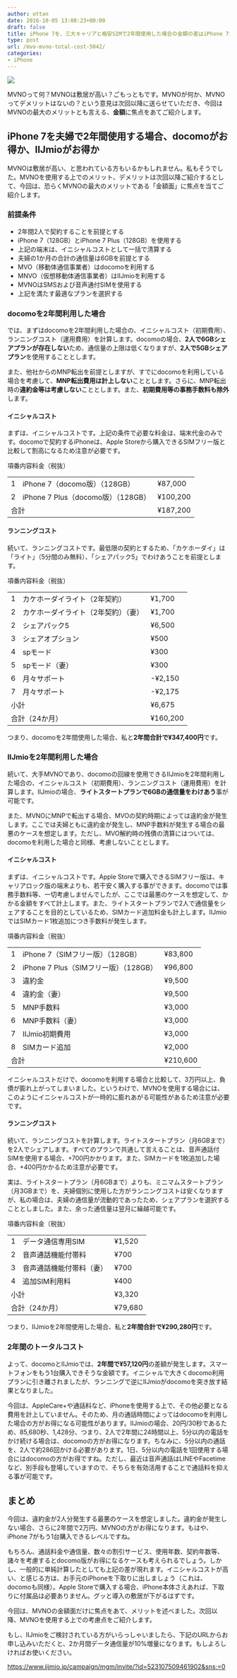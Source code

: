 ```yaml
---
author: ottan
date: 2016-10-05 13:08:23+00:00
draft: false
title: iPhone 7を、三大キャリアと格安SIMで2年間使用した場合の金額の差はiPhone 7がもう1台購入できる値段に
type: post
url: /mvo-mvno-total-cost-5042/
categories:
- iPhone
---
```


![](/images/2016/10/161005-57f4fb3c4f9da.jpg)






MVNOって何？MVNOは敷居が高い？ごもっともです。MVNOが何か、MVNOってデメリットはないの？という意見は次回以降に送らせていただき、今回はMVNOの最大のメリットとも言える、**金額**に焦点をあてご紹介します。





## iPhone 7を夫婦で2年間使用する場合、docomoがお得か、IIJmioがお得か





MVNOは敷居が高い、と思われている方もいるかもしれません。私もそうでした。MVNOを使用する上でのメリット、デメリットは次回以降ご紹介するとして、今回は、恐らくMVNOの最大のメリットである「金額面」に焦点を当てご紹介します。





### 前提条件






  * 2年間2人で契約することを前提とする
  * iPhone 7（128GB）とiPhone 7 Plus（128GB）を使用する
  * 上記の端末は、イニシャルコストとして一括で清算する
  * 夫婦の1か月の合計の通信量は6GBを前提とする
  * MVO（移動体通信事業者）はdocomoを利用する
  * MNVO（仮想移動体通信事業者）はIIJmioを利用する
  * MVNOはSMSおよび音声通付SIMを使用する
  * 上記を満たす最適なプランを選択する




### docomoを2年間利用した場合





では、まずはdocomoを2年間利用した場合の、イニシャルコスト（初期費用）、ランニングコスト（運用費用）を計算します。docomoの場合、**2人で6GBシェアプランが存在しない**ため、通信量の上限は低くなりますが、**2人で5GBシェアプラン**を使用することとします。





また、他社からのMNP転出を前提としますが、すでにdocomoを利用している場合を考慮して、**MNP転出費用は計上しない**こととします。さらに、MNP転出時の**違約金等は考慮しない**こととします。また、**初期費用等の事務手数料も除外**します。





#### イニシャルコスト





まずは、イニシャルコストです。上記の条件で必要な料金は、端末代金のみです。docomoで契約するiPhoneは、Apple Storeから購入できるSIMフリー版と比較して割高になるため注意が必要です。






<table >
<tr >項番内容料金（税抜）</tr>
<tr >
<td >1
</td>
<td >iPhone 7（docomo版）（128GB）
</td>
<td >¥87,000
</td></tr>
<tr >
<td >2
</td>
<td >iPhone 7 Plus（docomo版）（128GB）
</td>
<td >¥100,200
</td></tr>
<tr >
<td colspan="2" >合計
</td>
<td >¥187,200
</td></tr>
</table>






#### ランニングコスト





続いて、ランニングコストです。最低限の契約とするため、「カケホーダイ」は「ライト」（5分間のみ無料）、「シェアパック5」でわけあうことを前提とします。






<table >
<tr >項番内容料金（税抜）</tr>
<tr >
<td >1
</td>
<td >カケホーダイライト（2年契約）
</td>
<td >¥1,700
</td></tr>
<tr >
<td >2
</td>
<td >カケホーダイライト（2年契約）（妻）
</td>
<td >¥1,700
</td></tr>
<tr >
<td >2
</td>
<td >シェアパック5
</td>
<td >¥6,500
</td></tr>
<tr >
<td >3
</td>
<td >シェアオプション
</td>
<td >¥500
</td></tr>
<tr >
<td >4
</td>
<td >spモード
</td>
<td >¥300
</td></tr>
<tr >
<td >5
</td>
<td >spモード（妻）
</td>
<td >¥300
</td></tr>
<tr >
<td >6
</td>
<td >月々サポート
</td>
<td >-¥2,150
</td></tr>
<tr >
<td >7
</td>
<td >月々サポート
</td>
<td >-¥2,175
</td></tr>
<tr >
<td colspan="2" >小計
</td>
<td >¥6,675
</td></tr>
<tr >
<td colspan="2" >合計（24か月）
</td>
<td >¥160,200
</td></tr>
</table>






つまり、docomoを2年間使用した場合、私と**2年間合計で¥347,400円**です。





### IIJmioを2年間利用した場合





続いて、大手MVNOであり、docomoの回線を使用できるIIJmioを2年間利用した場合の、イニシャルコスト（初期費用）、ランニングコスト（運用費用）を計算します。IIJmioの場合、**ライトスタートプランで6GBの通信量をわけあう**事が可能です。





また、MVNOにMNPで転出する場合、MVOの契約時期によっては違約金が発生します。ここでは夫婦ともに違約金が発生し、MNP手数料が発生する場合の最悪のケースを想定します。ただし、MVO解約時の残債の清算にはついては、docomoを利用した場合と同様、考慮しないこととします。





#### イニシャルコスト





まずは、イニシャルコストです。Apple Storeで購入できるSIMフリー版は、キャリアロック版の端末よりも、若干安く購入する事ができます。docomoでは事務手数料等、一切考慮しませんでしたが、ここでは最悪のケースを想定して、かかる金額をすべて計上します。また、ライトスタートプランで2人で通信量をシェアすることを目的としているため、SIMカード追加料金も計上します。IIJmioではSIMカード1枚追加につき手数料が発生します。






<table >
<tr >項番内容料金（税抜）</tr>
<tr >
<td >1
</td>
<td >iPhone 7（SIMフリー版）（128GB）
</td>
<td >¥83,800
</td></tr>
<tr >
<td >2
</td>
<td >iPhone 7 Plus（SIMフリー版）（128GB）
</td>
<td >¥96,800
</td></tr>
<tr >
<td >3
</td>
<td >違約金
</td>
<td >¥9,500
</td></tr>
<tr >
<td >4
</td>
<td >違約金（妻）
</td>
<td >¥9,500
</td></tr>
<tr >
<td >5
</td>
<td >MNP手数料
</td>
<td >¥3,000
</td></tr>
<tr >
<td >6
</td>
<td >MNP手数料（妻）
</td>
<td >¥3,000
</td></tr>
<tr >
<td >7
</td>
<td >IIJmio初期費用
</td>
<td >¥3,000
</td></tr>
<tr >
<td >8
</td>
<td >SIMカード追加
</td>
<td >¥2,000
</td></tr>
<tr >
<td colspan="2" >合計
</td>
<td >¥210,600
</td></tr>
</table>






イニシャルコストだけで、docomoを利用する場合と比較して、3万円以上、負債が膨れ上がってしまいました。というわけで、MVNOを使用する場合には、このようにイニシャルコストが一時的に膨れあがる可能性があるため注意が必要です。





#### ランニングコスト





続いて、ランニングコストを計算します。ライトスタートプラン（月6GBまで）を2人でシェアします。すべてのプランで共通して言えることは、音声通話付SIMを使用する場合、+700円かかります。また、SIMカードを1枚追加した場合、+400円かかるため注意が必要です。





実は、ライトスタートプラン（月6GBまで）よりも、ミニマムスタートプラン（月3GBまで）を、夫婦個別に使用した方がランニングコストは安くなりますが、私の場合は、夫婦の通信量が流動的であったため、シェアプランを選択することとしました。また、余った通信量は翌月に繰越可能です。






<table >
<tr >項番内容料金（税抜）</tr>
<tr >
<td >1
</td>
<td >データ通信専用SIM
</td>
<td >¥1,520
</td></tr>
<tr >
<td >2
</td>
<td >音声通話機能付帯料
</td>
<td >¥700
</td></tr>
<tr >
<td >3
</td>
<td >音声通話機能付帯料（妻）
</td>
<td >¥700
</td></tr>
<tr >
<td >4
</td>
<td >追加SIM利用料
</td>
<td >¥400
</td></tr>
<tr >
<td colspan="2" >小計
</td>
<td >¥3,320
</td></tr>
<tr >
<td colspan="2" >合計（24か月）
</td>
<td >¥79,680
</td></tr>
</table>






つまり、IIJmioを2年間使用した場合、私と**2年間合計で¥290,280円**です。





### 2年間のトータルコスト





よって、docomoとIIJmioでは、**2年間で¥57,120円**の差額が発生します。スマートフォンをもう1台購入できそうな金額です。イニシャルで大きくdocomo利用プランに引き離されましたが、ランニングで逆にIIJmioがdocomoを突き放す結果となりました。





今回は、AppleCare+や通話料など、iPhoneを使用する上で、その他必要となる費用を計上していません。そのため、月の通話時間によってはdocomoを利用した場合の方がお得になる可能性があります。IIJmioの場合、20円/30秒であるため、85,680秒、1,428分、つまり、2人で2年間に24時間以上、5分以内の電話をかけ続ける場合は、docomoの方がお得になります。ちなみに、5分以内の通話を、2人で約286回かける必要があります。1日、5分以内の電話を1回使用する場合にはdocomoの方がお得ですね。ただし、最近は音声通話はLINEやFacetimeなど、別手段も登場していますので、そちらを有効活用することで通話料を抑える事が可能です。





## まとめ





今回は、違約金が2人分発生する最悪のケースを想定しました。違約金が発生しない場合、さらに2年間で2万円、MVNOの方がお得になります。もはや、iPhone 7がもう1台購入できるレベルですね。





もちろん、通話料金や通信量、数々の割引サービス、使用年数、契約年数等、諸々を考慮するとdocomo版がお得になるケースも考えられるでしょう。しかし、一般的に単純計算したとしても上記の差が現れます。イニシャルコストが高い、と感じる方は、お手元のiPhoneを下取りに出しましょう（これは、docomoも同様）。Apple Storeで購入する場合、iPhone本体さえあれば、下取りに付属品は必要ありません。グッと導入の敷居が下がるはずです。





今回は、MVNOの金額面だけに焦点をあて、メリットを述べました。次回以降、MVNOを使用する上での考慮点をご紹介します。





もし、IIJmioをご検討されている方がいらっしゃいましたら、下記のURLからお申し込みいただくと、2か月間データ通信量が10%増量になります。もしよろしければお使いください。



https://www.iijmio.jp/campaign/mgm/invite/?id=523107509461902&sns;=0
